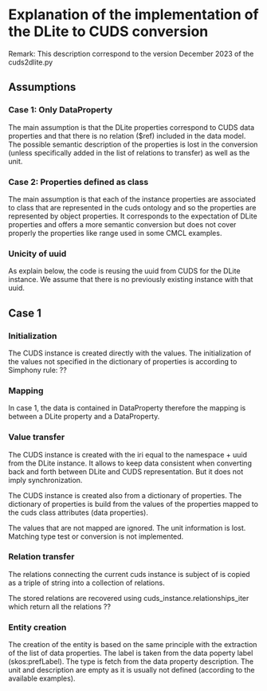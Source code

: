Explanation of the implementation of the DLite to CUDS conversion
===================================================================

Remark: This description correspond to the version December 2023 of the cuds2dlite.py

## Assumptions

### Case 1: Only DataProperty

The main assumption is that the DLite properties correspond to CUDS data properties and that there is no relation ($ref) included in the data model.
The possible semantic description of the properties is lost in the conversion (unless specifically added in the list of relations to transfer) as well as the unit.

### Case 2: Properties defined as class

The main assumption is that each of the instance properties are associated to class that are represented in the cuds ontology and so the properties are represented by object properties.
It corresponds to the expectation of DLite properties and offers a more semantic conversion but does not cover properly the properties like range used in some CMCL examples.

### Unicity of uuid

As explain below, the code is reusing the uuid from CUDS for the DLite instance.
We assume that there is no previously existing instance with that uuid.

## Case 1

### Initialization

The CUDS instance is created directly with the values.
The initialization of the values not specified in the dictionary of properties is according to Simphony rule: ??

### Mapping

In case 1, the data is contained in DataProperty therefore the mapping is between a DLite property and a DataProperty.

### Value transfer

The CUDS instance is created with the iri equal to the namespace + uuid from the DLite instance.
It allows to keep data consistent when converting back and forth between DLite and CUDS representation. But it does not imply synchronization.

The CUDS instance is created also from a dictionary of properties.
The dictionary of properties is build from the values of the properties mapped to the cuds class attributes (data properties).

The values that are not mapped are ignored.
The unit information is lost.
Matching type test or conversion is not implemented.

### Relation transfer

The relations connecting the current cuds instance is subject of is copied as a triple of string into a collection of relations.

The stored relations are recovered using cuds_instance.relationships_iter which return all the relations ??

### Entity creation

The creation of the entity is based on the same principle with the extraction of the list of data properties.
The label is taken from the data poperty label (skos:prefLabel).
The type is fetch from the data property description.
The unit and description are empty as it is usually not defined (according to the available examples).
